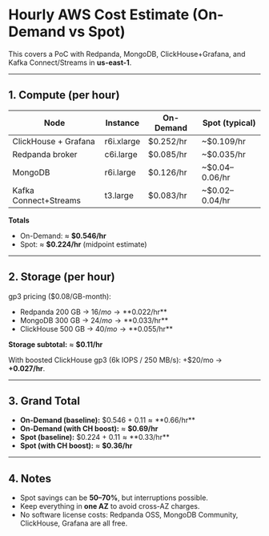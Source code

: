 # Hourly AWS Cost Estimate (On-Demand vs Spot)

This covers a PoC with Redpanda, MongoDB, ClickHouse+Grafana, and Kafka Connect/Streams in **us-east-1**.

---

## 1. Compute (per hour)

| Node                  | Instance   | On-Demand | Spot (typical) |
|-----------------------|------------|-----------|----------------|
| ClickHouse + Grafana  | r6i.xlarge | $0.252/hr | ~$0.109/hr |
| Redpanda broker       | c6i.large  | $0.085/hr | ~$0.035/hr |
| MongoDB               | r6i.large  | $0.126/hr | ~$0.04–0.06/hr |
| Kafka Connect+Streams | t3.large   | $0.083/hr | ~$0.02–0.04/hr |

**Totals**  
- On-Demand: ≈ **$0.546/hr**  
- Spot: ≈ **$0.224/hr** (midpoint estimate)

---

## 2. Storage (per hour)

gp3 pricing ($0.08/GB-month):  
- Redpanda 200 GB → $16/mo → **$0.022/hr**  
- MongoDB 300 GB → $24/mo → **$0.033/hr**  
- ClickHouse 500 GB → $40/mo → **$0.055/hr**  

**Storage subtotal:** ≈ **$0.11/hr**

With boosted ClickHouse gp3 (6k IOPS / 250 MB/s): +$20/mo → **+0.027/hr**.

---

## 3. Grand Total

- **On-Demand (baseline):** $0.546 + $0.11 ≈ **$0.66/hr**  
- **On-Demand (with CH boost):** ≈ **$0.69/hr**  
- **Spot (baseline):** $0.224 + $0.11 ≈ **$0.33/hr**  
- **Spot (with CH boost):** ≈ **$0.36/hr**

---

## 4. Notes

- Spot savings can be **50–70%**, but interruptions possible.  
- Keep everything in **one AZ** to avoid cross-AZ charges.  
- No software license costs: Redpanda OSS, MongoDB Community, ClickHouse, Grafana are all free.
